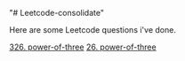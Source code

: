 "# Leetcode-consolidate"

Here are some Leetcode questions i've done. 

<a href="https://leetcode.com/problems/power-of-three/">326. power-of-three</a>
<a href="https://leetcode.com/problems/remove-duplicates-from-sorted-array/">26. power-of-three</a>
